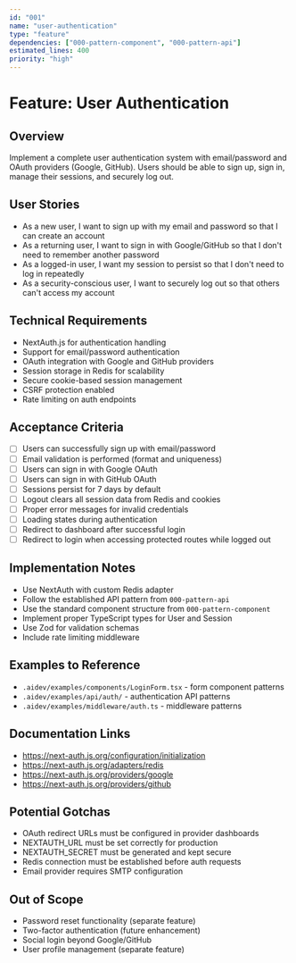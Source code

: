 ```yaml
---
id: "001"
name: "user-authentication"
type: "feature"
dependencies: ["000-pattern-component", "000-pattern-api"]
estimated_lines: 400
priority: "high"
---
```


# Feature: User Authentication

## Overview
Implement a complete user authentication system with email/password and OAuth providers (Google, GitHub). Users should be able to sign up, sign in, manage their sessions, and securely log out.

## User Stories
- As a new user, I want to sign up with my email and password so that I can create an account
- As a returning user, I want to sign in with Google/GitHub so that I don't need to remember another password
- As a logged-in user, I want my session to persist so that I don't need to log in repeatedly
- As a security-conscious user, I want to securely log out so that others can't access my account

## Technical Requirements
- NextAuth.js for authentication handling
- Support for email/password authentication
- OAuth integration with Google and GitHub providers
- Session storage in Redis for scalability
- Secure cookie-based session management
- CSRF protection enabled
- Rate limiting on auth endpoints

## Acceptance Criteria
- [ ] Users can successfully sign up with email/password
- [ ] Email validation is performed (format and uniqueness)
- [ ] Users can sign in with Google OAuth
- [ ] Users can sign in with GitHub OAuth
- [ ] Sessions persist for 7 days by default
- [ ] Logout clears all session data from Redis and cookies
- [ ] Proper error messages for invalid credentials
- [ ] Loading states during authentication
- [ ] Redirect to dashboard after successful login
- [ ] Redirect to login when accessing protected routes while logged out

## Implementation Notes
- Use NextAuth with custom Redis adapter
- Follow the established API pattern from `000-pattern-api`
- Use the standard component structure from `000-pattern-component`
- Implement proper TypeScript types for User and Session
- Use Zod for validation schemas
- Include rate limiting middleware

## Examples to Reference
- `.aidev/examples/components/LoginForm.tsx` - form component patterns
- `.aidev/examples/api/auth/` - authentication API patterns
- `.aidev/examples/middleware/auth.ts` - middleware patterns

## Documentation Links
- https://next-auth.js.org/configuration/initialization
- https://next-auth.js.org/adapters/redis
- https://next-auth.js.org/providers/google
- https://next-auth.js.org/providers/github

## Potential Gotchas
- OAuth redirect URLs must be configured in provider dashboards
- NEXTAUTH_URL must be set correctly for production
- NEXTAUTH_SECRET must be generated and kept secure
- Redis connection must be established before auth requests
- Email provider requires SMTP configuration

## Out of Scope
- Password reset functionality (separate feature)
- Two-factor authentication (future enhancement)
- Social login beyond Google/GitHub
- User profile management (separate feature)